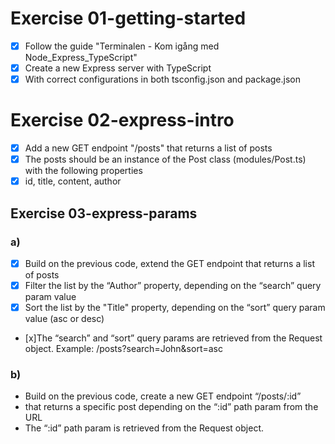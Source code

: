 # Exercise 01-getting-started
- [x] Follow the guide "Terminalen - Kom igång med Node_Express_TypeScript"
- [x] Create a new Express server with TypeScript
- [x] With correct configurations in both tsconfig.json and package.json

# Exercise 02-express-intro
- [x] Add a new GET endpoint "/posts" that returns a list of posts
- [x] The posts should be an instance of the Post class (modules/Post.ts) with the following properties
- [x] id, title, content, author

## Exercise 03-express-params

### a)
- [x] Build on the previous code, extend the GET endpoint that returns a list of posts
- [x] Filter the list by the “Author” property, depending on the “search” query param value
- [x] Sort the list by the "Title" property, depending on the “sort” query param value (asc or desc)
- [x]The “search” and “sort” query params are retrieved from the Request object. Example: /posts?search=John&sort=asc

### b)
- Build on the previous code, create a new GET endpoint “/posts/:id” 
- that returns a specific post depending on the “:id” path param from the URL 
- The “:id” path param is retrieved from the Request object.